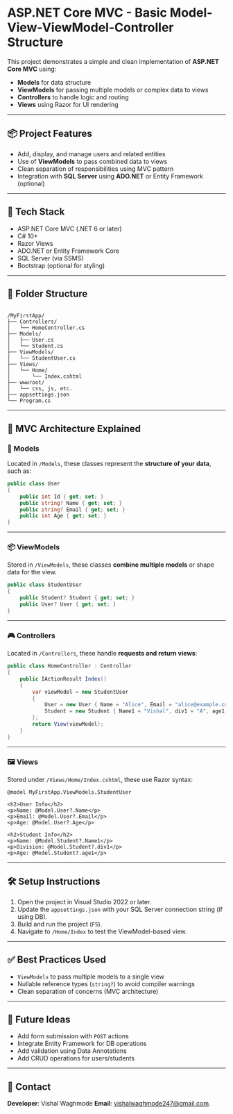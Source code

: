 # ASP.NET Core MVC - Basic Model-View-ViewModel-Controller Structure

This project demonstrates a simple and clean implementation of **ASP.NET Core MVC** using:

- **Models** for data structure
- **ViewModels** for passing multiple models or complex data to views
- **Controllers** to handle logic and routing
- **Views** using Razor for UI rendering

---

## 📦 Project Features

- Add, display, and manage users and related entities
- Use of **ViewModels** to pass combined data to views
- Clean separation of responsibilities using MVC pattern
- Integration with **SQL Server** using **ADO.NET** or Entity Framework (optional)

---

## 🧱 Tech Stack

- ASP.NET Core MVC (.NET 6 or later)
- C# 10+
- Razor Views
- ADO.NET or Entity Framework Core
- SQL Server (via SSMS)
- Bootstrap (optional for styling)

---

## 📁 Folder Structure

```

/MyFirstApp/
├── Controllers/
│   └── HomeController.cs
├── Models/
│   ├── User.cs
│   └── Student.cs
├── ViewModels/
│   └── StudentUser.cs
├── Views/
│   └── Home/
│       └── Index.cshtml
├── wwwroot/
│   └── css, js, etc.
├── appsettings.json
└── Program.cs

````

---

## 🔄 MVC Architecture Explained

### 🧾 Models
Located in `/Models`, these classes represent the **structure of your data**, such as:

```csharp
public class User
{
    public int Id { get; set; }
    public string? Name { get; set; }
    public string? Email { get; set; }
    public int Age { get; set; }
}
````

---

### 📦 ViewModels

Stored in `/ViewModels`, these classes **combine multiple models** or shape data for the view.

```csharp
public class StudentUser
{
    public Student? Student { get; set; }
    public User? User { get; set; }
}
```

---

### 🎮 Controllers

Located in `/Controllers`, these handle **requests and return views**:

```csharp
public class HomeController : Controller
{
    public IActionResult Index()
    {
        var viewModel = new StudentUser
        {
            User = new User { Name = "Alice", Email = "alice@example.com", Age = 25 },
            Student = new Student { Name1 = "Vishal", div1 = "A", age1 = 21 }
        };
        return View(viewModel);
    }
}
```

---

### 🖼️ Views

Stored under `/Views/Home/Index.cshtml`, these use Razor syntax:

```razor
@model MyFirstApp.ViewModels.StudentUser

<h2>User Info</h2>
<p>Name: @Model.User?.Name</p>
<p>Email: @Model.User?.Email</p>
<p>Age: @Model.User?.Age</p>

<h2>Student Info</h2>
<p>Name: @Model.Student?.Name1</p>
<p>Division: @Model.Student?.div1</p>
<p>Age: @Model.Student?.age1</p>
```

---

## 🛠️ Setup Instructions

1. Open the project in Visual Studio 2022 or later.
2. Update the `appsettings.json` with your SQL Server connection string (if using DB).
3. Build and run the project (`F5`).
4. Navigate to `/Home/Index` to test the ViewModel-based view.

---

## ✅ Best Practices Used

* `ViewModels` to pass multiple models to a single view
* Nullable reference types (`string?`) to avoid compiler warnings
* Clean separation of concerns (MVC architecture)

---

## 🧠 Future Ideas

* Add form submission with `POST` actions
* Integrate Entity Framework for DB operations
* Add validation using Data Annotations
* Add CRUD operations for users/students

---

## 📩 Contact

**Developer**: Vishal Waghmode
**Email**: vishalwaghmode247@gmail.com.


